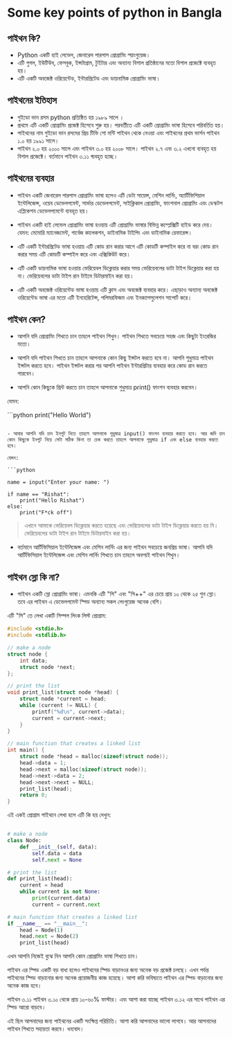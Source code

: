 # Some key points of python in Bangla

## পাইথন কি?

- Python একটি হাই লেভেল, জেনারেল পারপাস প্রোগ্রামিং ল্য়াংগুয়েজ। 
- এটি গুগল, ইউটিউব, ফেসবুক, ইন্সটাগ্রাম, টুইটার এবং অন্যান্য বিশাল প্রতিষ্ঠানের মতো বিশাল প্রজেক্টে ব্যবহৃত হয়। 
- এটি একটি অবজেক্ট ওরিয়েন্টেড, ইন্টারপ্রিটেড এবং ডায়নামিক প্রোগ্রামিং ভাষা। 


## পাইথনের ইতিহাস

- গুইডো ভান রসম python প্রতিষ্ঠিত হয় ১৯৮৯ সালে । 
- প্রথমে এটি একটি প্রোগ্রামিং প্রজেক্ট হিসেবে শুরু হয়। পরবর্তীতে এটি একটি প্রোগ্রামিং ভাষা হিসেবে পরিবর্তিত হয়। 
- পাইথনের নাম গুইডো ভান রসমের প্রিয় টিভি শো মন্টি পাইথন থেকে নেওয়া এবং পাইথনের প্রথম ভার্সন পাইথন ১.০ হয় ১৯৯১ সালে। 
- পাইথন ২.০ হয় ২০০০ সালে এবং পাইথন ৩.০ হয় ২০০৮ সালে। পাইথন ২.৭ এবং ৩.২ এখনো ব্যবহৃত হয় বিশাল প্রজেক্টে। বর্তমানে পাইথন ৩.১১ ব্য়বহৃত হচ্ছে।

## পাইথনের ব্যবহার

- পাইথন একটি জেনারেল পারপাস প্রোগ্রামিং ভাষা হলেও এটি ডেটা সায়েন্স, মেশিন লার্নিং, অ্যার্টিফিশিয়াল ইন্টেলিজেন্স, ওয়েব ডেভেলপমেন্ট, সার্ভার ডেভেলপমেন্ট, সাইক্লিকাল প্রোগ্রামিং, ফাংশনাল প্রোগ্রামিং এবং ডেস্কটপ এপ্লিকেশন ডেভেলপমেন্টে ব্যবহৃত হয়।

- পাইথন একটি হাই লেভেল প্রোগ্রামিং ভাষা হওয়ায় এটি প্রোগ্রামিং ভাষার বিভিন্ন কম্প্লেক্সিটি হাইড করে দেয়। যেমন: মেমোরি ম্যানেজমেন্ট, গার্বেজ কালেকশন, ডাইনামিক টাইপিং এবং ডাইনামিক রেফারেন্স।

- এটি একটি ইন্টারপ্রিটেড ভাষা হওয়ায় এটি কোড রান করার আগে এটি কোডটি কম্পাইল করে না বরং কোড রান করার সময় এটি কোডটি কম্পাইল করে এবং এক্সিকিউট করে। 

- এটি একটি ডায়নামিক ভাষা হওয়ায় ভেরিয়েবল ডিক্লেয়ার করার সময় ভেরিয়েবলের ডাটা টাইপ ডিক্লেয়ার করা হয় না। ভেরিয়েবলের ডাটা টাইপ রান টাইমে ডিটারমাইন করা হয়।

- এটি একটি অবজেক্ট ওরিয়েন্টেড ভাষা হওয়ায় এটি ক্লাস এবং অবজেক্ট ব্যবহার করে। এছাড়াও অন্যান্য অবজেক্ট ওরিয়েন্টেড ভাষা এর মতো এটি ইনহেরিটেন্স, পলিমরফিজম এবং ইনক্যাপসুলেশন সাপোর্ট করে।


## পাইথন কেন?

- আপনি যদি প্রোগ্রামিং শিখতে চান তাহলে পাইথন শিখুন। পাইথন শিখতে সবচেয়ে সহজ এবং কিছুটা ইংরেজির মতো। 


- আপনি যদি পাইথন শিখতে চান তাহলে আপনাকে কোন কিছু ইন্সটল করতে হবে না। আপনি শুধুমাত্র পাইথন ইন্সটল করতে হবে। পাইথন ইন্সটল করার পর আপনি পাইথন ইন্টারপ্রিটার ব্যবহার করে কোড রান করতে পারবেন।


- আপনি কোন কিছুকে প্রিন্ট করতে চান তাহলে আপনাকে শুধুমাত্র print() ফাংশন ব্যবহার করবেন।

যেমন:

‍```python
print("Hello World")
```

- আবার আপনি যদি চান ইনপুট নিতে তাহলে আপনাকে শুধুমাত্র input() ফাংশন ব্যবহার করতে হবে। আর জদি চান কোন কিছুকে ইনপুট নিয়ে সেটা সঠিক কিনা তা চেক করতে তাহলে আপনাকে শুধুমাত্র if এবং else ব্যবহার করতে হবে।

যেমন:

```python

name = input("Enter your name: ")

if name == "Rishat":
    print("Hello Rishat")
else:
    print("F*ck off")
```

> এখানে আমাকে ভেরিয়েবল ডিক্লেয়ার করতে হয়েছে এবং ভেরিয়েবলের ডাটা টাইপ ডিক্লেয়ার করতে হয় নি। ভেরিয়েবলের ডাটা টাইপ রান টাইমে ডিটারমাইন করা হয়। 

- বর্তমানে আর্টিফিসিয়াল ইন্টেলিজেন্স এবং মেশিন লার্নিং এর জন্য পাইথন সবচেয়ে জনপ্রিয় ভাষা। আপনি যদি আর্টিফিসিয়াল ইন্টেলিজেন্স এবং মেশিন লার্নিং শিখতে চান তাহলে অবশ্য়ই পাইথন শিখুন।


## পাইথন স্লো কি না?

- পাইথন একটি স্লো প্রোগ্রামিং ভাষা। এমনকি এটি "সি" এবং "সি++"  এর চেয়ে প্রায় ১০ থেকে ২৫ গুন স্লো। তবে এর পাইথন এ ডেভেলপমেন্ট স্পিড অন্যান্য সকল লেংগুয়েজ অনেক বেশি। 

এটি "সি" তে লেখা একটি সিম্পল লিংক লিস্ট প্রোগ্রাম:

```c
#include <stdio.h>
#include <stdlib.h>

// make a node
struct node {
    int data;
    struct node *next;
};

// print the list 
void print_list(struct node *head) {
    struct node *current = head;
    while (current != NULL) {
        printf("%d\n", current->data);
        current = current->next;
    }
}

// main function that creates a linked list
int main() {
    struct node *head = malloc(sizeof(struct node));
    head->data = 1;
    head->next = malloc(sizeof(struct node));
    head->next->data = 2;
    head->next->next = NULL;
    print_list(head);
    return 0;
}
```

এই একই প্রোগ্রাম পাইথনে লেখা হলে এটি কি হয় দেখুন:

```python

# make a node
class Node:
    def __init__(self, data):
        self.data = data
        self.next = None

# print the list
def print_list(head):
    current = head
    while current is not None:
        print(current.data)
        current = current.next

# main function that creates a linked list
if __name__ == "__main__":
    head = Node(1)
    head.next = Node(2)
    print_list(head)
```

এখন আপনি নিজেই বুঝে নিন আপনি কোন প্রোগ্রামিং ভাষা শিখতে চান। 

পাইথন এর স্পিড একটি বড় বাধা হলেও পাইথনের স্পিড বাড়ানওর জন্য অনেক বড় প্রজেক্ট চলছে। এখন পর্যন্ত পাইথনের স্পিড বাড়ানোর জন্য অনেক প্রয়োজনীয় কাজ হয়েছে। আশা করি ভবিষ্যতে পাইথন এর স্পিড বাড়ানোর জন্য অনেক কাজ হবে।

পাইথন ৩.১১ পাইথন ৩.১০ থেকে প্রায় ১০-৬০% ফাস্টার। এবং আশা করা যাচ্ছে পাইথন ৩.১২ এর সাথে পাইথন এর স্পিড আরো বাড়বে।

এই ছিল আপনাদের জন্য পাইথনের একটি সংক্ষিপ্ত পরিচিতি। আশা করি আপনাদের ভালো লাগবে। আর আপনাদের পাইথন শিখতে সহায়তা করবে। ধন্যবাদ।